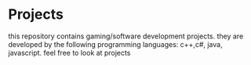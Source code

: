 # Projects
this repository contains gaming/software development projects. they are developed by the following programming languages: c++,c#, java, javascript.
feel free to look at projects
